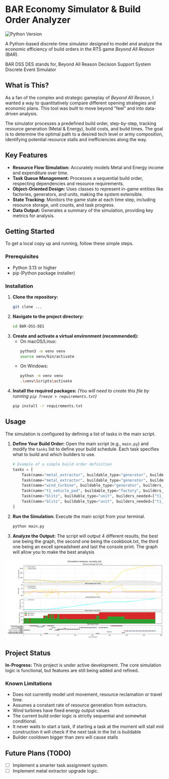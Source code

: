 # BAR Economy Simulator & Build Order Analyzer

![Python Version](https://img.shields.io/badge/python-3.12%2B-blue)

A Python-based discrete-time simulator designed to model and analyze the economic efficiency of build orders in the RTS game *Beyond All Reason* (BAR).

BAR DSS DES stands for, Beyond All Reason Decision Support System Discrete Event Simulator

## What is This?

As a fan of the complex and strategic gameplay of *Beyond All Reason*, I wanted a way to quantitatively compare different opening strategies and economic plans. This tool was built to move beyond "feel" and into data-driven analysis.

The simulator processes a predefined build order, step-by-step, tracking resource generation (Metal & Energy), build costs, and build times. The goal is to determine the optimal path to a desired tech level or army composition, identifying potential resource stalls and inefficiencies along the way.

## Key Features

-   **Resource Flow Simulation:** Accurately models Metal and Energy income and expenditure over time.
-   **Task Queue Management:** Processes a sequential build order, respecting dependencies and resource requirements.
-   **Object-Oriented Design:** Uses classes to represent in-game entities like factories, generators, and units, making the system extensible.
-   **State Tracking:** Monitors the game state at each time step, including resource storage, unit counts, and task progress.
-   **Data Output:** Generates a summary of the simulation, providing key metrics for analysis.

## Getting Started

To get a local copy up and running, follow these simple steps.

### Prerequisites

-   Python 3.13 or higher
-   pip (Python package installer)

### Installation

1.  **Clone the repository:**
    ```sh
    git clone ...
    ```
2.  **Navigate to the project directory:**
    ```sh
    cd BAR-DSS-DES
    ```
3.  **Create and activate a virtual environment (recommended):**
    - On macOS/Linux:
      ```sh
      python3 -m venv venv
      source venv/bin/activate
      ```
    - On Windows:
      ```sh
      python -m venv venv
      .\venv\Scripts\activate
      ```
4.  **Install the required packages:**
    *(You will need to create this file by running `pip freeze > requirements.txt`)*
    ```sh
    pip install -r requirements.txt
    ```

## Usage

The simulation is configured by defining a list of tasks in the main script.

1.  **Define Your Build Order:**
    Open the main script (e.g., `main.py`) and modify the `tasks` list to define your build schedule. Each task specifies what to build and which builders to use.

    ```python
    # Example of a simple build order definition
    tasks = [
        Task(name="metal_extractor", buildable_type="generator", builders_needed=["commander"]),
        Task(name="metal_extractor", buildable_type="generator", builders_needed=["commander"]),
        Task(name="wind_turbine", buildable_type="generator", builders_needed=["commander"]),
        Task(name="t1_vehicle_pad", buildable_type="factory", builders_needed=["commander"]),
        Task(name="blitz", buildable_type="unit", builders_needed=["t1_vehicle_pad"]),
        Task(name="blitz", buildable_type="unit", builders_needed=["t1_vehicle_pad"]),
    ]
    ```

2.  **Run the Simulation:**
    Execute the main script from your terminal.
    ```sh
    python main.py
    ```

3.  **Analyze the Output:**
    The script will output 4 different results, the best one being the graph, the second one being the cookbook.txt, the third one being an excell spreadsheet and last the console print. The graph will allow you to make the best analysis

![Simulation Analysis Graph](graph.png)

## Project Status

**In-Progress:** This project is under active development. The core simulation logic is functional, but features are still being added and refined.

### Known Limitations
-   Does not currently model unit movement, resource reclamation or travel time.
-   Assumes a constant rate of resource generation from extractors.
-   Wind turbines have fixed energy output values
-   The current build order logic is strictly sequential and somewhat conditional.
-   It never waits to start a task, if starting a task at the moment will stall mid construction it will check if the next task in the list is buildable
-   Builder cooldown bigger than zero will cause stalls

## Future Plans (TODO)

-   [ ] Implement a smarter task assignment system.
-   [ ] Implement metal extractor upgrade logic.
